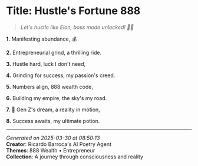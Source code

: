 # Title: Hustle's Fortune 888

> *Let's hustle like Elon, boss mode unlocked! 💼🚀*

**1.** Manifesting abundance, 💰


**2.** Entrepreneurial grind, a thrilling ride.


**3.** Hustle hard, luck I don't need,


**4.** Grinding for success, my passion's creed.


**5.** Numbers align, 888 wealth code,


**6.** Building my empire, the sky's my road.


**7.** 🚀 Gen Z's dream, a reality in motion,


**8.** Success awaits, my ultimate potion.



---

*Generated on 2025-03-30 at 08:50:13*  
**Creator**: Ricardo Barroca's AI Poetry Agent  
**Themes**: 888 Wealth • Entrepreneur  
**Collection**: A journey through consciousness and reality